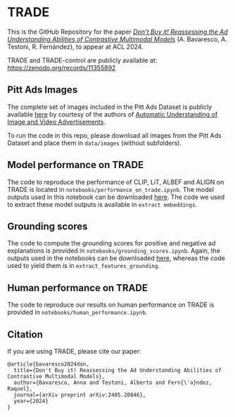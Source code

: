 # TRADE
 
This is the GitHub Repository for the paper [_Don’t Buy it! Reassessing the Ad Understanding Abilities
of Contrastive Multimodal Models_](https://aclanthology.org/2024.acl-short.77/) (A. Bavaresco, A. Testoni, R. Fernández), to appear at ACL 2024.

TRADE and TRADE-control are publicly available at: https://zenodo.org/records/11355892

## Pitt Ads Images

The complete set of images included in the Pitt Ads Dataset is publicly available [here](https://people.cs.pitt.edu/~mzhang/image_ads/) by courtesy of the authors of [Automatic Understanding of Image and Video Advertisements](https://openaccess.thecvf.com/content_cvpr_2017/papers/Hussain_Automatic_Understanding_of_CVPR_2017_paper.pdf).

To run the code in this repo, please download all images from the Pitt Ads Dataset and place them in `data/images` (without subfolders).

## Model performance on TRADE

The code to reproduce the performance of CLIP, LiT, ALBEF and ALIGN on TRADE is located in `notebooks/performance_on_trade.ipynb`. The model outputs used in this notebook can be downloaded [here](https://surfdrive.surf.nl/files/index.php/s/M8ojV48yirTTJ6X). The code we used to extract these model outputs is available in `extract embeddings`.

## Grounding scores

The code to compute the grounding scores for positive and negative ad explanations is provided in `notebooks/grounding_scores.ipynb`. Again, the outputs used in the notebooks can be downloaded [here](https://surfdrive.surf.nl/files/index.php/s/M8ojV48yirTTJ6X), whereas the code used to yield them is in `extract_features_grounding`.

## Human performance on TRADE

The code to reproduce our results on human performance on TRADE is provided in `notebooks/human_performance.ipynb`.

## Citation

If you are using TRADE, please cite our paper:

```
@article{bavaresco2024don,
  title={Don't Buy it! Reassessing the Ad Understanding Abilities of Contrastive Multimodal Models},
  author={Bavaresco, Anna and Testoni, Alberto and Fern{\'a}ndez, Raquel},
  journal={arXiv preprint arXiv:2405.20846},
  year={2024}
}
```

 
